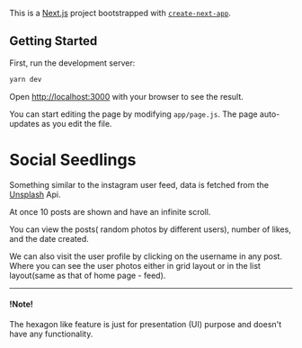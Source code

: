 This is a [Next.js](https://nextjs.org/) project bootstrapped with [`create-next-app`](https://github.com/vercel/next.js/tree/canary/packages/create-next-app).

## Getting Started

First, run the development server:

```bash
yarn dev
```

Open [http://localhost:3000](http://localhost:3000) with your browser to see the result.

You can start editing the page by modifying `app/page.js`. The page auto-updates as you edit the file.

# Social Seedlings
Something similar to the instagram user feed, data is fetched from the [Unsplash](https://unsplash.com) Api.

At once 10 posts are shown and have an infinite scroll.

You can view the posts( random photos by different users), number of likes, and the date created.

We can also visit the user profile by clicking on the username in any post.
Where you can see the user photos either in grid layout or in the list layout(same as that of home page - feed).

***
#### !Note!
The hexagon like feature is just for presentation (UI) purpose and doesn't have any functionality.